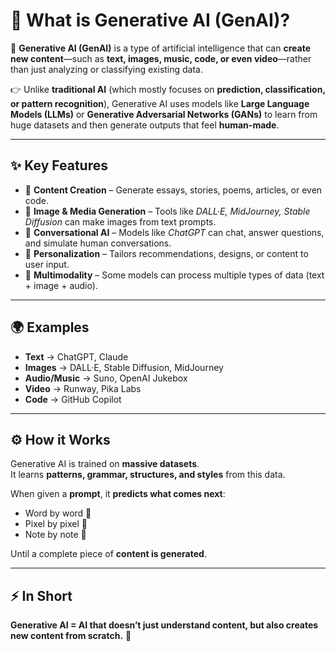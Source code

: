 # 🤖 What is Generative AI (GenAI)?

🔹 **Generative AI (GenAI)** is a type of artificial intelligence that can **create new content**—such as **text, images, music, code, or even video**—rather than just analyzing or classifying existing data.

👉 Unlike **traditional AI** (which mostly focuses on **prediction, classification, or pattern recognition**), Generative AI uses models like **Large Language Models (LLMs)** or **Generative Adversarial Networks (GANs)** to learn from huge datasets and then generate outputs that feel **human-made**.

---

## ✨ Key Features

- 📝 **Content Creation** – Generate essays, stories, poems, articles, or even code.  
- 🎨 **Image & Media Generation** – Tools like *DALL·E, MidJourney, Stable Diffusion* can make images from text prompts.  
- 💬 **Conversational AI** – Models like *ChatGPT* can chat, answer questions, and simulate human conversations.  
- 🎯 **Personalization** – Tailors recommendations, designs, or content to user input.  
- 🔀 **Multimodality** – Some models can process multiple types of data (text + image + audio).  

---

## 🌍 Examples

- **Text** → ChatGPT, Claude  
- **Images** → DALL·E, Stable Diffusion, MidJourney  
- **Audio/Music** → Suno, OpenAI Jukebox  
- **Video** → Runway, Pika Labs  
- **Code** → GitHub Copilot  

---

## ⚙️ How it Works

Generative AI is trained on **massive datasets**.  
It learns **patterns, grammar, structures, and styles** from this data.  

When given a **prompt**, it **predicts what comes next**:  
- Word by word 📝  
- Pixel by pixel 🎨  
- Note by note 🎵  

Until a complete piece of **content is generated**.  

---

## ⚡ In Short

**Generative AI = AI that doesn’t just understand content, but also creates new content from scratch.** 🚀
